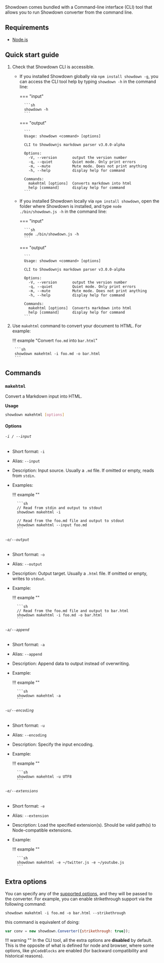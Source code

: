 Showdown comes bundled with a Command-line interface (CLI) tool that allows you to run Showdown converter from the command line.

## Requirements

* [Node.js](https://nodejs.org/en/)

## Quick start guide

1. Check that Showdown CLI is accessible.

    * If you installed Showdown globally via `npm install showdown -g`, you can access the CLI tool help by typing `showdown -h` in the command line:

        === "input"

            ```sh
            showdown -h
            ```

        === "output"

            ```
            Usage: showdown <command> [options]

            CLI to Showdownjs markdown parser v3.0.0-alpha

            Options:
              -V, --version       output the version number
              -q, --quiet         Quiet mode. Only print errors
              -m, --mute          Mute mode. Does not print anything
              -h, --help          display help for command

            Commands:
              makehtml [options]  Converts markdown into html
              help [command]      display help for command
            ```

    * If you installed Showdown locally via `npm install showdown`, open the folder where Showdown is installed, and type `node ./bin/showdown.js -h` in the command line:

        === "input"

            ```sh
            node ./bin/showdown.js -h
            ```

        === "output"

            ```
            Usage: showdown <command> [options]

            CLI to Showdownjs markdown parser v3.0.0-alpha

            Options:
              -V, --version       output the version number
              -q, --quiet         Quiet mode. Only print errors
              -m, --mute          Mute mode. Does not print anything
              -h, --help          display help for command

            Commands:
              makehtml [options]  Converts markdown into html
              help [command]      display help for command
            ```

1. Use `makehtml` command to convert your document to HTML. For example:

    !!! example "Convert `foo.md` into `bar.html`"
        
        ```sh
        showdown makehtml -i foo.md -o bar.html
        ```

## Commands

### `makehtml`

Convert a Markdown input into HTML.

**Usage**

```sh
showdown makehtml [options]
```

#### Options

###### `-i / --input`

* Short format: `-i`
* Alias: `--input`
* Description: Input source. Usually a `.md` file. If omitted or empty, reads from `stdin`.
* Examples:

    !!! example ""

        ```sh
        // Read from stdin and output to stdout
        showdown makehtml -i

        // Read from the foo.md file and output to stdout
        showdown makehtml --input foo.md
        ```

###### `-o/--output`

* Short format: `-o`
* Alias: `--output`
* Description: Output target. Usually a `.html` file. If omitted or empty, writes to `stdout`.
* Example:

    !!! example ""

        ```sh
        // Read from the foo.md file and output to bar.html
        showdown makehtml -i foo.md -o bar.html
        ```

###### `-a/--append`

* Short format: `-a`
* Alias: `--append`
* Description: Append data to output instead of overwriting.
* Example: 

    !!! example ""

        ```sh
        showdown makehtml -a
        ```

###### `-u/--encoding`

* Short format: `-u`
* Alias: `--encoding`
* Description: Specify the input encoding.
* Example: 
    
    !!! example ""

        ```sh
        showdown makehtml -u UTF8
        ```

###### `-e/--extensions`

* Short format: `-e`
* Alias: `--extension`
* Description: Load the specified extension(s). Should be valid path(s) to Node-compatible extensions.
* Example:

    !!! example ""

        ```sh
        showdown makehtml -e ~/twitter.js -e ~/youtube.js
        ```

## Extra options

You can specify any of the [supported options](available-options.md), and they will be passed to the converter.
For example, you can enable strikethrough support via the following command:

```
showdown makehtml -i foo.md -o bar.html --strikethrough
```

this command is equivalent of doing:

```js
var conv = new showdown.Converter({strikethrough: true});
```

!!! warning ""
    In the CLI tool, all the extra options are **disabled** by default. This is the opposite of what is defined for node and browser, where some options, like `ghCodeBlocks` are enabled (for backward compatibility and historical reasons).
